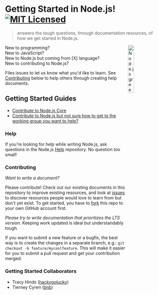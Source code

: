 # Getting Started in Node.js! [![MIT Licensed](https://img.shields.io/badge/license-MIT-blue.svg)](LICENSE)
> answers the tough questions, through documentation resources, of how we get started in Node.js.

 <img src="https://nodejs.org/static/images/logo-hexagon.png"
 alt="Node.js green hexagon" title="Node.js green hexagon" align="right" width="20%" height="20%"/>
 
New to programming?  
New to JavaScript?  
New to Node.js but coming from [X] language?     
New to contributing to Node.js? 

Files issues to let us know what you'd like to learn. See [Contributing](https://nodejs.org/static/images/logo-hexagon.png) below to help others through creating help documents.  

## Getting Started Guides
- [Contribute to Node.js Core](http://nodetodo.org/getting-started/)
- [Contribute to Node.js but not sure how to get to the working group you want to help?]()


### Help
If you're looking for help while writing Node.js, ask questions in the Node.js [Help](https://github.com/nodejs/help#-help) repository. No question too small!


### Contributing
*Want to write a document?*
  
Please contribute! Check out our existing documents in this repository to improve existing resources, and look at [issues](https://github.com/nodejs/getting-started/issues) to discover resources people would love to learn from but don't yet exist. To get started, you have to [fork](https://github.com/nodejs/getting-started/fork) this repo to your own GitHub account first.

*Please try to write documentation that prioritizes the LTS version.* Keeping work updated is ideal but understandably tough.

If you want to submit a new feature or a bugfix, the best way is to create the changes in a separate branch, e.g.: `git checkout -b feature/mycoolfeature`. This will make it easier for you to submit a pull request and get your contribution merged.

### Getting Started Collaborators

- Tracy Hinds ([hackygolucky](https://github.com/hackygolucky))
- Tierney Cyren ([bnb](https://github.com/bnb))
